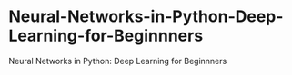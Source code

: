 # Neural-Networks-in-Python-Deep-Learning-for-Beginnners
Neural Networks in Python: Deep Learning for Beginnners
